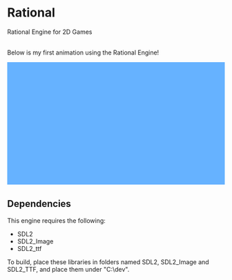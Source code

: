 # Rational
Rational Engine for 2D Games<br/><br/>

Below is my first animation using the Rational Engine!

![Bertie](./gifs/bert-walking.gif)

## Dependencies
This engine requires the following:
* SDL2
* SDL2_Image
* SDL2_ttf

To build, place these libraries in folders named SDL2, SDL2_Image and SDL2_TTF, and place them under "C:\dev\".


